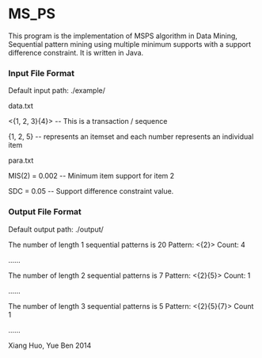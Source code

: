 MS_PS
=====

This program is the implementation of MSPS algorithm in Data Mining, Sequential pattern mining using multiple minimum supports with a support difference constraint. It is written in Java. 

### Input File Format

Default input path: ./example/

data.txt

<{1, 2, 3}{4}> -- This is a transaction / sequence

{1, 2, 5} -- represents an itemset and each number represents an individual item

para.txt

MIS(2) = 0.002 -- Minimum item support for item 2

SDC = 0.05 -- Support difference constraint value.

### Output File Format

Default output path: ./output/

The number of length 1 sequential patterns is 20
Pattern: <{2}> Count: 4

......

The number of length 2 sequential patterns is 7
Pattern: <{2}{5}> Count: 1

......

The number of length 3 sequential patterns is 5
Pattern: <{2}{5}{7}> Count 1

......

Xiang Huo, Yue Ben
2014
